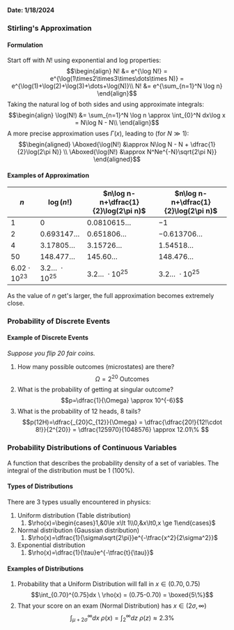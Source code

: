 **Date: 1/18/2024**

### Stirling's Approximation
#### Formulation
Start off with $N!$ using exponential and log properties:
$$\begin{align}
N! &= e^{\log N!} = e^{\log(1\times2\times3\times\dots\times N)} = e^{\log(1)+\log(2)+\log(3)+\dots+\log(N)}\\
N! &= e^{\sum_{n=1}^N \log n}
\end{align}$$
Taking the natural log of both sides and using approximate integrals:
$$\begin{align}
\log(N!) &= \sum_{n=1}^N \log n \approx \int_{0}^N dx\log x = N\log N - N\\
\end{align}$$
A more precise approximation uses $\Gamma(x)$, leading to (for $N\gg 1$):
$$\begin{aligned}
\Aboxed{\log(N!) &\approx N\log N - N + \dfrac{1}{2}\log(2\pi N)} \\
\Aboxed{\log(N!) &\approx N^Ne^{-N}\sqrt{2\pi N}}
\end{aligned}$$
#### Examples of Approximation
| $n$ | $\log(n!)$ | $n\log n-n+\dfrac{1}{2}\log(2\pi n)$ | $n\log n-n+\dfrac{1}{2}\log(2\pi n)$ |
| ---- | ---- | ---- | ---- |
| 1 | $0$ | $0.0810615\dots$ | $-1$ |
| 2 | $0.693147\dots$ | $0.651806\dots$ | $-0.613706\dots$ |
| 4 | $3.17805\dots$ | $3.15726\dots$ | $1.54518\dots$ |
| 50 | $148.477\dots$ | $145.60\dots$ | $148.476\dots$ |
| $6.02\cdot10^{23}$ | $3.2\dots\ \cdot10^{25}$ | $3.2\dots\ \cdot10^{25}$ | $3.2\dots\ \cdot10^{25}$ |
As the value of $n$ get's larger, the full approximation becomes extremely close.

### Probability of Discrete Events
#### Example of Discrete Events
*Suppose you flip 20 fair coins.*
1. How many possible outcomes (microstates) are there?
$$\Omega = 2^{20} \mathrm{\ Outcomes}$$
2. What is the probability of getting at singular outcome?
$$p=\dfrac{1}{\Omega} \approx 10^{-6}$$
3. What is the probability of 12 heads, 8 tails?
$$p(12H)=\dfrac{_{20}C_{12}}{\Omega} = \dfrac{\dfrac{20!}{12!\cdot 8!}}{2^{20}} = \dfrac{125970}{1048576} \approx 12.01\% $$

### Probability Distributions of Continuous Variables
A function that describes the probability density of a set of variables.
The integral of the distribution must be $1$ ($100\%$).
#### Types of Distributions
There are 3 types usually encountered in physics:
1. Uniform distribution (Table distribution)
	1. $\rho(x)=\begin{cases}1,&0\le x\lt 1\\0,&x\lt0,x \ge 1\end{cases}$
2. Normal distribution (Gaussian distribution)
	1. $\rho(x)=\dfrac{1}{\sigma\sqrt{2\pi}}e^{-\tfrac{x^2}{2\sigma^2}}$
3. Exponential distribution
	1. $\rho(x)=\dfrac{1}{\tau}e^{-\tfrac{t}{\tau}}$
#### Examples of Distributions
1. Probability that a Uniform Distribution will fall in $x\in(0.70, 0.75)$
$$\int_{0.70}^{0.75}dx \ \rho(x) = (0.75-0.70) = \boxed{5\%}$$
2. That your score on an exam (Normal Distribution) has $x\in(2\sigma, \infty)$
$$\int_{\mu+2\sigma}^{\infty}dx \ \rho(x) = \int_{2}^{\infty}dz \ \rho(z) \approx 2.3\%$$


